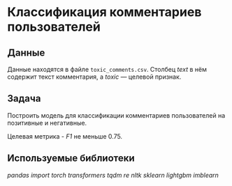 # Классификация комментариев пользователей


## Данные

Данные находятся в файле `toxic_comments.csv`. Столбец *text* в нём содержит текст комментария, а *toxic* — целевой признак.

## Задача

Построить модель для классификации комментариев пользователей на позитивные и негативные.

Целевая метрика - *F1* не меньше 0.75. 

## Используемые библиотеки
*pandas*
*import*
*torch*
*transformers*
*tqdm*
*re*
*nltk*
*sklearn*
*lightgbm*
*imblearn*